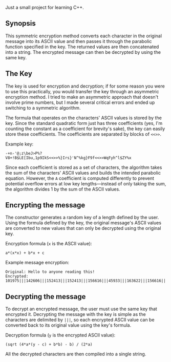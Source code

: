 Just a small project for learning C++.

## Synopsis
This symmetric encryption method converts each character in the original message into its ASCII value and then passes it through the parabolic function specified in the key. The returned values are then concatenated into a string. The encrypted message can then be decrypted by using the same key.

## The Key
The key is used for encryption and decryption; if for some reason you were to use this practically, you would transfer the key through an asymmetric encryption method. I tried to make an asymmetric approach that doesn't involve prime numbers, but I made several critical errors and ended up switching to a symmetric algorithm.

The formula that operates on the characters' ASCII values is stored by the key. Since the standard quadratic form just has three coefficients (yes, I'm counting the constant as a coefficient for brevity's sake), the key can easily store these coefficients. The coefficients are separated by blocks of `<<>>`.

Example key:

    -+n-'@;z\beJ>P%?V8+!B$LE[Ibu,1p9IkS<<>>%}Irs}'N^%kg}F9f<<>>WqFyh^l$ZY%x 
Since each coefficient is stored as a set of characters, the algorithm takes the sum of the characters' ASCII values and builds the intended parabolic equation. However, the `A` coefficient is computed differently to prevent potential overflow errors at low key lengths—instead of only taking the sum, the algorithm divides 1 by the sum of the ASCII values.

## Encrypting the message
The constructor generates a random key of a length defined by the user. Using the formula defined by the key, the original message's ASCII values are converted to new values that can only be decrypted using the original key.

Encryption formula (`x` is the ASCII value):

    a*(x*x) + b*x + c

Example message encryption:

    Original: Hello to anyone reading this!
    Encrypted: 101975|||142606|||152413|||152413|||156616|||45933|||163622|||156616|||45933|||137001|||155215|||170627|||156616|||155215|||142606|||45933|||160820|||142606|||137001|||141204|||148210|||155215|||145408|||45933|||163622|||146809|||148210|||162221|||47334|||

## Decrypting the message
To decrypt an encrypted message, the user must use the same key that encrypted it. Decrypting the message with the key is simple as the characters are delimited by `|||`, so each encrypted ASCII value can be converted back to its original value using the key's formula.

Decryption formula (`y` is the encrypted ASCII value):

    (sqrt (4*a*(y - c) + b*b) - b) / (2*a)

All the decrypted characters are then compiled into a single string.